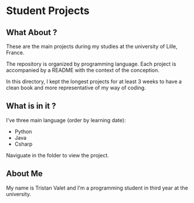 # Student Projects

## What About ?

These are the main projects during my studies at the university of Lille, France.

The repository is organized by programming language. 
Each project is accompanied by a README with the context of the conception.

In this directory, I kept the longest projects for at least 3 weeks to have a clean book and more representative of my way of coding.


## What is in it ?

I've three main language (order by learning date):
- Python
- Java
- Csharp

Naviguate in the folder to view the project.


## About Me

My name is Tristan Valet and I'm a programming student in third year at the university. 

